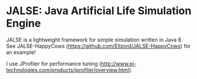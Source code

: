 JALSE: Java Artificial Life Simulation Engine
=====
JALSE is a lightweight framework for simple simulation written in Java 8. See JALSE-HappyCows (https://github.com/Ellzord/JALSE-HappyCows) for an example!

I use JProfiler for performance tuning (http://www.ej-technologies.com/products/jprofiler/overview.html).
